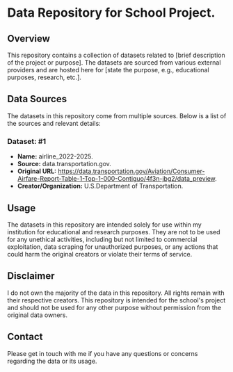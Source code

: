# Data Repository for School Project.

## Overview

This repository contains a collection of datasets related to [brief description of the project or purpose]. The datasets are sourced from various external providers and are hosted here for [state the purpose, e.g., educational purposes, research, etc.]. 

## Data Sources

The datasets in this repository come from multiple sources. Below is a list of the sources and relevant details:

### Dataset: #1
- **Name:** airline_2022-2025.
- **Source:** data.transportation.gov.
- **Original URL:** https://data.transportation.gov/Aviation/Consumer-Airfare-Report-Table-1-Top-1-000-Contiguo/4f3n-jbg2/data_preview.
- **Creator/Organization:** U.S.Department of Transportation.


## Usage

The datasets in this repository are intended solely for use within my institution for educational and research purposes. They are not to be used for any unethical activities, including but not limited to commercial exploitation, data scraping for unauthorized purposes, or any actions that could harm the original creators or violate their terms of service.

## Disclaimer

I do not own the majority of the data in this repository. All rights remain with their respective creators. This repository is intended for the school's project and should not be used for any other purpose without permission from the original data owners.

## Contact

Please get in touch with me if you have any questions or concerns regarding the data or its usage.
